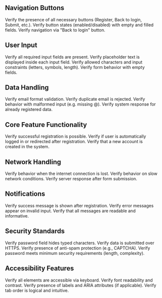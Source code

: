 ## Navigation Buttons
 Verify the presence of all necessary buttons (Register, Back to login, Submit, etc.).
 Verify button states (enabled/disabled) with empty and filled fields.
 Verify navigation via "Back to login" button.

## User Input
 Verify all required input fields are present.
 Verify placeholder text is displayed inside each input field.
 Verify allowed characters and input constraints (letters, symbols, length).
 Verify form behavior with empty fields.

## Data Handling
 Verify email format validation.
 Verify duplicate email is rejected.
 Verify behavior with malformed input (e.g. missing @).
 Verify system response for already registered data.

## Core Feature Functionality
 Verify successful registration is possible.
 Verify if user is automatically logged in or redirected after registration.
 Verify that a new account is created in the system.

## Network Handling
 Verify behavior when the internet connection is lost.
 Verify behavior on slow network conditions.
 Verify server response after form submission.

## Notifications
 Verify success message is shown after registration.
 Verify error messages appear on invalid input.
 Verify that all messages are readable and informative.

## Security Standards
 Verify password field hides typed characters.
 Verify data is submitted over HTTPS.
 Verify presence of anti-spam protection (e.g., CAPTCHA).
 Verify password meets minimum security requirements (length, complexity).

## Accessibility Features
 Verify all elements are accessible via keyboard.
 Verify font readability and contrast.
 Verify presence of labels and ARIA attributes (if applicable).
 Verify tab order is logical and intuitive.
